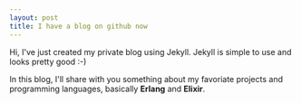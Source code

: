 ```yaml
---
layout: post
title: I have a blog on github now
---
```


Hi, I've just created my private blog using Jekyll. Jekyll is simple to use and looks pretty good  :-)

In this blog, I'll share with you something about my favoriate projects and programming languages, basically **Erlang** and **Elixir**.


